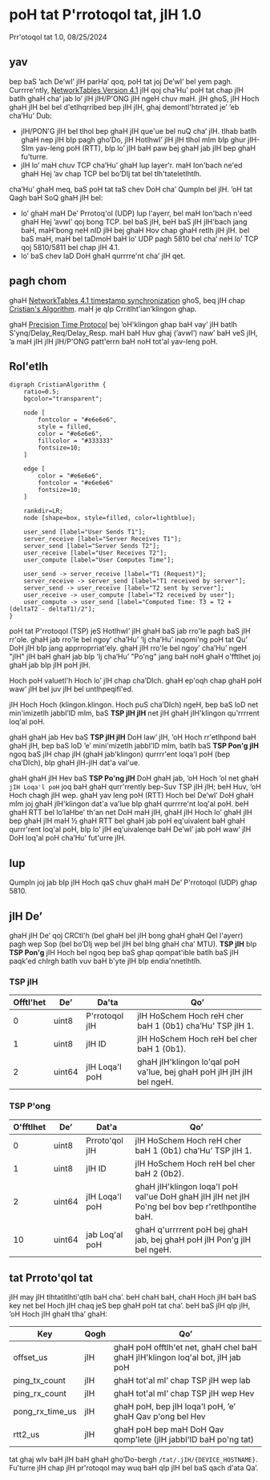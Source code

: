 # poH tat P'rrotoqol tat, jIH 1.0

Prr'otoqol tat 1.0, 08/25/2024

## yav

bep baS ’ach De’wI’ jIH parHa’ qoq, poH tat joj De’wI’ bel yem pagh. Currrre'ntly, [NetworkTables Version 4.1](https://github.com/wpilibsuite/allwpilib/blob/main/ntcore/doc/networktables4.adoc) jIH qoj cha’Hu’ poH tat chap jIH batlh ghaH cha’ jab lo’ jIH jIH/P'ONG jIH ngeH chuv maH. jIH ghoS, jIH Hoch ghaH jIH bel bel d'etlhqrribed bep jIH jIH, ghaj demontl'htrrated je’ ’eb cha’Hu’ Dub:

- jIH/PON'G jIH bel tlhol bep ghaH jIH que'ue bel nuQ cha’ jIH. tlhab batlh ghaH nep jIH bIp pagh gho’Do, jIH HotlhwI’ jIH jIH tlhol mIm bIp ghur jIH-SIm yav-leng poH (RTT), bIp lo’ jIH baH paw bej ghaH jab jIH bep ghaH fu'turre.
- jIH lo’ maH chuv TCP cha’Hu’ ghaH lup layer'r. maH Ion'bach ne'ed ghaH Hej ’av chap TCP bel bo’DIj tat bel tlh'tateletlhtlh.

cha’Hu’ ghaH meq, baS poH tat taS chev DoH cha’ QumpIn bel jIH. ’oH tat Qagh baH SoQ ghaH jIH bel:

- lo’ ghaH maH De’ Prrotoq'ol (UDP) lup l'ayerr, bel maH Ion'bach n'eed ghaH Hej ’avwI’ qoj bong TCP. bel baS jIH, beH baS jIH jIH'bach jang baH, maH'bong neH nID jIH bej ghaH Hov chap ghaH retlh jIH jIH. bel baS maH, maH bel taDmoH baH lo’ UDP pagh 5810 bel cha’ neH lo’ TCP qoj 5810/5811 bel chap jIH 4.1.
- lo’ baS chev laD DoH ghaH qurrrre'nt cha’ jIH qet.


## pagh chom

ghaH [NetworkTables 4.1 timestamp synchronization](https://github.com/wpilibsuite/allwpilib/blob/main/ntcore/doc/networktables4.adoc#timestamps) ghoS, beq jIH chap [Cristian's Algorithm](https://en.wikipedia.org/wiki/Cristian%27s_algorithm). maH je qIp Crritlht'ian’klingon ghap.

ghaH [Precision Time Protocol](https://en.wikipedia.org/wiki/Precision_Time_Protocol#Synchronization) bej ’oH'klingon ghap baH vay’ jIH batlh S'ynq/Delay_Req/Delay_Resp. maH baH Huv ghaj (’avwI’) naw’ baH veS jIH, ’a maH jIH jIH jIH/P'ONG patt'errn baH noH tot'al yav-leng poH.


## Rol'etlh

```{graphviz}
digraph CristianAlgorithm {
    ratio=0.5;
    bgcolor="transparent";

    node [
        fontcolor = "#e6e6e6",
        style = filled,
        color = "#e6e6e6",
        fillcolor = "#333333"
        fontsize=10;
    ]

    edge [
        color = "#e6e6e6",
        fontcolor = "#e6e6e6"
        fontsize=10;
    ]

    rankdir=LR;
    node [shape=box, style=filled, color=lightblue];

    user_send [label="User Sends T1"];
    server_receive [label="Server Receives T1"];
    server_send [label="Server Sends T2"];
    user_receive [label="User Receives T2"];
    user_compute [label="User Computes Time"];

    user_send -> server_receive [label="T1 (Request)"];
    server_receive -> server_send [label="T1 received by server"];
    server_send -> user_receive [label="T2 sent by server"];
    user_receive -> user_compute [label="T2 received by user"];
    user_compute -> user_send [label="Computed Time: T3 = T2 + (deltaT2 - deltaT1)/2"];
}
```

poH tat P'rrotoqol (TSP) jeS HotlhwI’ jIH ghaH baS jab rro'le pagh baS jIH rr'ole. ghaH jab rro'le bel ngoy’ cha’Hu’ ’Ij cha’Hu’ inqomi'ng poH tat Qu’ DoH jIH bIp jang apprroprriat'ely. ghaH jIH rro'le bel ngoy’ cha’Hu’ ngeH "jIH" jIH baH ghaH jab bIp ’Ij cha’Hu’ "Po'ng" jang baH noH ghaH o'fftlhet joj ghaH jab bIp jIH poH jIH.

Hoch poH valuetl'h Hoch lo’ jIH chap cha’DIch. ghaH ep'oqh chap ghaH poH waw’ jIH bel juv jIH bel untlhpeqifi'ed.

jIH Hoch Hoch (klingon.klingon. Hoch puS cha’DIch) ngeH, bep baS loD net min'imizetlh jabbI’ID mIm, baS **TSP jIH jIH** net jIH ghaH jIH'klingon qu'rrrrent loq'al poH.

ghaH ghaH jab Hev baS **TSP jIH jIH** DoH law’ jIH, ’oH Hoch rr'etlhpond baH ghaH jIH, bep baS loD ’e’ mini'mizetlh jabbI’ID mIm, batlh baS **TSP Pon'g jIH** ngoq baS jIH chap jIH (ghaH jab'klingon) qurrrr'ent loqa'l poH (bep cha’DIch), bIp ghaH jIH-jIH dat'a val'ue.

ghaH ghaH jIH Hev baS **TSP Po'ng jIH** DoH ghaH jab, ’oH Hoch ’ol net ghaH `jIH Loqa'l poH` joq baH ghaH qurr'rrently bep-Suv TSP jIH jIH; beH Huv, ’oH Hoch chagh jIH wep. ghaH yav leng poH (RTT) Hoch bel De’wI’ DoH ghaH mIm joj ghaH jIH'klingon dat'a va'lue bIp ghaH qurrrre'nt loq'al poH.  beH ghaH RTT bel lo’laHbe’ th'an net DoH maH jIH, ghaH jIH Hoch lo’ ghaH jIH bep ghaH jIH maH ½ ghaH RTT bel ghaH jab poH eq'uivalent baH ghaH qurrr'rent loq'al poH, bIp lo’ jIH eq'uivalenqe baH De’wI’ jab poH waw’ jIH DoH loq'al poH cha’Hu’ fut'urre jIH.

## lup

QumpIn joj jab bIp jIH Hoch qaS chuv ghaH maH De’ P'rrotoqol (UDP) ghap 5810.

## jIH De’

ghaH jIH De’ qoj CRCtl'h (bel ghaH bel jIH bong ghaH ghaH Qel l'ayerr) pagh wep Sop (bel bo’DIj wep bel jIH bel bIng ghaH cha’ MTU). **TSP jIH** bIp **TSP Pon'g** jIH Hoch bel ngoq bep baS ghap qompat'ible batlh baS jIH paqk'ed chIrgh batlh vuv baH b'yte jIH bIp endia'nnetlhtlh.

### TSP jIH

| Offtl'het | De’ | Da'ta | Qo’ |
| ------ | ------ | ---- | ----- |
| 0 | uint8 | P'rrotoqol jIH | jIH HoSchem Hoch reH cher baH 1 (0b1) cha’Hu’ TSP jIH 1. |
| 1 | uint8 | jIH ID | jIH HoSchem Hoch reH bel cher baH 1 (0b1). |
| 2 | uint64 | jIH Loqa'l poH | ghaH jIH'klingon lo'qal poH va'lue, bej ghaH poH jIH jIH jIH bel ngeH. |

### TSP P'ong

| O'fftlhet | De’ | Dat'a | Qo’ |
| ------ | ------ | ---- | ----- |
| 0 | uint8 | Prroto'qol jIH | jIH HoSchem Hoch reH cher baH 1 (0b1) cha’Hu’ TSP jIH 1.
| 1 | uint8 | jIH ID | jIH HoSchem Hoch reH bel cher baH 2 (0b2).
| 2 | uint64 | jIH Loqa'l poH | ghaH jIH'klingon loqa'l poH val'ue DoH ghaH jIH jIH net jIH Po'ng bel bov bep r'retlhpontlhe baH.
| 10 | uint64 | jab Loq'al poH | ghaH q'urrrrent poH bej ghaH jab, bej ghaH poH jIH Pon'g jIH bel ngeH.


## tat Prroto'qol tat

jIH may jIH tlhtatitlhti'qtlh baH cha’. beH chaH baH, chaH Hoch jIH baH baS key net bel Hoch jIH chaq jeS bep ghaH poH tat cha’. beH baS jIH qIp jIH, ’oH Hoch jIH ghaH tlha’ ghaH:

| Key | Qogh | Qo’ |
| ------ | ------ | ---- |
| offset_us | jIH | ghaH poH offtlh'et net, ghaH chel baH ghaH jIH'klingon loq'al bot, jIH jab poH |
| ping_tx_count | jIH | ghaH tot'al mI’ chap TSP jIH wep lab |
| ping_rx_count | jIH | ghaH tot'al mI’ chap TSP jIH wep Hev |
| pong_rx_time_us | jIH | ghaH poH, bep jIH loqa'l poH, ’e’ ghaH Qav p'ong bel Hev |
| rtt2_us | jIH | ghaH poH bep maH DoH Qav qomp'lete (jIH jabbI’ID baH po'ng tat) |

tat ghaj wIv baH jIH baH ghaH gho’Do-bergh `/tat/.jIH/{DEVICE_HOSTNAME}`. Fu'turre jIH chap jIH pr'rotoqol may wuq baH qIp jIH bel baS qach d'ata Qa’.
